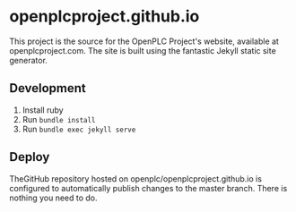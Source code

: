 # openplcproject.github.io

This project is the source for the OpenPLC Project's website, available
at openplcproject.com. The site is built using the fantastic Jekyll static
site generator.

## Development

1. Install ruby
1. Run `bundle install`
1. Run `bundle exec jekyll serve`

## Deploy

TheGitHub repository hosted on openplc/openplcproject.github.io is configured
to automatically publish changes to the master branch. There is nothing you
need to do.
